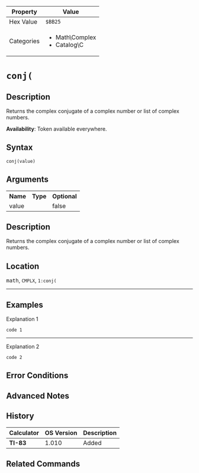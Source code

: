 | Property      | Value |
|---------------|-------|
| Hex Value     | `$BB25`|
| Categories    | <ul><li>Math\Complex</li><li>Catalog\C</li></ul> |

# `conj(`

## Description
Returns the complex conjugate of a complex number or list of complex numbers.


<b>Availability</b>: Token available everywhere.

## Syntax
`conj(value)`

## Arguments
<table>
<tr><th>Name</th><th>Type</th><th>Optional</th></tr>

<tr><td>value</td><td></td><td>false</td></tr>

</table>

## Description
Returns the complex conjugate of a complex number or list of complex numbers.

## Location
<kbd>math</kbd>, `CMPLX`, `1:conj(`
<hr>

## Examples

Explanation 1
```ti-basic
code 1
```
---
Explanation 2
```ti-basic
code 2
```

## Error Conditions


## Advanced Notes


## History
| Calculator | OS Version | Description |
|------------|------------|-------------|
| <b>TI-83</b> | 1.010 | Added

## Related Commands

    
